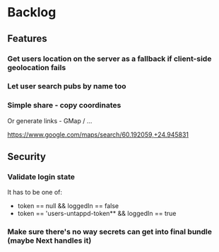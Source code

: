 # Backlog

## Features

### Get users location on the server as a fallback if client-side geolocation fails

### Let user search pubs by name too

### Simple share - copy coordinates 

Or generate links - GMap / ...

https://www.google.com/maps/search/60.192059,+24.945831

## Security

### Validate login state

It has to be one of:

- token == null && loggedIn == false
- token == 'users-untappd-token** && loggedIn == true

### Make sure there's no way secrets can get into final bundle (maybe Next handles it)
